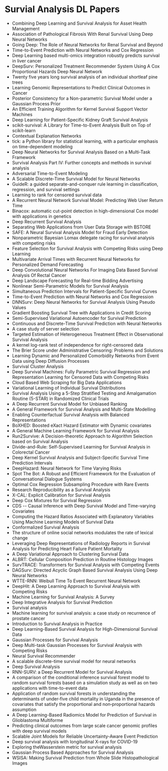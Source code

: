 # Survial Analysis DL Papers

<ul>

                             

 <li><a target="_blank" href="https://github.com/manjunath5496/Survial-Analysis-DL-Papers/blob/master/s(1).pdf" style="text-decoration:none;">Combining Deep Learning and Survival Analysis for Asset Health Management</a></li>

 <li><a target="_blank" href="https://github.com/manjunath5496/Survial-Analysis-DL-Papers/blob/master/s(2).pdf" style="text-decoration:none;">Association of Pathological Fibrosis With Renal Survival Using Deep Neural Networks</a></li>

<li><a target="_blank" href="https://github.com/manjunath5496/Survial-Analysis-DL-Papers/blob/master/s(3).pdf" style="text-decoration:none;">Going Deep: The Role of
Neural Networks for Renal Survival and Beyond</a></li>
 <li><a target="_blank" href="https://github.com/manjunath5496/Survial-Analysis-DL-Papers/blob/master/s(4).pdf" style="text-decoration:none;">Time-to-Event Prediction with Neural Networks and Cox Regression</a></li>                              
<li><a target="_blank" href="https://github.com/manjunath5496/Survial-Analysis-DL-Papers/blob/master/s(5).pdf" style="text-decoration:none;">Deep Learning based multi-omics integration robustly predicts survival in liver cancer</a></li>
<li><a target="_blank" href="https://github.com/manjunath5496/Survial-Analysis-DL-Papers/blob/master/s(6).pdf" style="text-decoration:none;">DeepSurv: Personalized Treatment Recommender System Using A Cox Proportional Hazards Deep Neural Network</a></li>
 <li><a target="_blank" href="https://github.com/manjunath5496/Survial-Analysis-DL-Papers/blob/master/s(7).pdf" style="text-decoration:none;">Twenty five years long survival analysis of an individual shortleaf pine trees</a></li>

 <li><a target="_blank" href="https://github.com/manjunath5496/Survial-Analysis-DL-Papers/blob/master/s(8).pdf" style="text-decoration:none;"> Learning Genomic Representations to Predict Clinical Outcomes in Cancer</a></li>
   <li><a target="_blank" href="https://github.com/manjunath5496/Survial-Analysis-DL-Papers/blob/master/s(9).pdf" style="text-decoration:none;">Posterior Consistency for a Non-parametric Survival Model under a Gaussian Process Prior</a></li>
  
   
 <li><a target="_blank" href="https://github.com/manjunath5496/Survial-Analysis-DL-Papers/blob/master/s(10).pdf" style="text-decoration:none;">An Efficient Training Algorithm for Kernel Survival Support Vector Machines </a></li>                              
<li><a target="_blank" href="https://github.com/manjunath5496/Survial-Analysis-DL-Papers/blob/master/s(11).pdf" style="text-decoration:none;">Deep Learning for Patient-Specific Kidney Graft Survival Analysis</a></li>
<li><a target="_blank" href="https://github.com/manjunath5496/Survial-Analysis-DL-Papers/blob/master/s(12).pdf" style="text-decoration:none;">scikit-survival: A Library for Time-to-Event Analysis Built on Top of scikit-learn</a></li>
<li><a target="_blank" href="https://github.com/manjunath5496/Survial-Analysis-DL-Papers/blob/master/s(13).pdf" style="text-decoration:none;">Contextual Explanation Networks</a></li>

<li><a target="_blank" href="https://github.com/manjunath5496/Survial-Analysis-DL-Papers/blob/master/s(14).pdf" style="text-decoration:none;">tick: a Python library for statistical learning, with a particular emphasis on time-dependent modeling</a></li>
                              
<li><a target="_blank" href="https://github.com/manjunath5496/Survial-Analysis-DL-Papers/blob/master/s(15).pdf" style="text-decoration:none;">Deep Neural Networks for Survival Analysis Based on a Multi-Task Framework</a></li>

<li><a target="_blank" href="https://github.com/manjunath5496/Survial-Analysis-DL-Papers/blob/master/s(16).pdf" style="text-decoration:none;">Survival Analysis Part IV: Further concepts and methods in survival analysis</a></li>

  <li><a target="_blank" href="https://github.com/manjunath5496/Survial-Analysis-DL-Papers/blob/master/s(17).pdf" style="text-decoration:none;">Adversarial Time-to-Event Modeling</a></li>   
  
<li><a target="_blank" href="https://github.com/manjunath5496/Survial-Analysis-DL-Papers/blob/master/s(18).pdf" style="text-decoration:none;">A Scalable Discrete-Time Survival Model for Neural Networks</a></li> 

  
<li><a target="_blank" href="https://github.com/manjunath5496/Survial-Analysis-DL-Papers/blob/master/s(19).pdf" style="text-decoration:none;">GuideR: a guided separate-and-conquer rule learning in classification, regression, and survival settings</a></li> 

<li><a target="_blank" href="https://github.com/manjunath5496/Survial-Analysis-DL-Papers/blob/master/s(20).pdf" style="text-decoration:none;">Learning to rank for censored survival data</a></li>

<li><a target="_blank" href="https://github.com/manjunath5496/Survial-Analysis-DL-Papers/blob/master/s(21).pdf" style="text-decoration:none;">A Recurrent Neural Network Survival Model: Predicting Web User Return Time</a></li>
<li><a target="_blank" href="https://github.com/manjunath5496/Survial-Analysis-DL-Papers/blob/master/s(22).pdf" style="text-decoration:none;">Binacox: automatic cut-point detection in high-dimensional Cox model with applications in genetics</a></li> 
 <li><a target="_blank" href="https://github.com/manjunath5496/Survial-Analysis-DL-Papers/blob/master/s(23).pdf" style="text-decoration:none;">Deep Recurrent Survival Analysis</a></li> 
 

   <li><a target="_blank" href="https://github.com/manjunath5496/Survial-Analysis-DL-Papers/blob/master/s(24).pdf" style="text-decoration:none;">Separating Web Applications from User Data Storage with BSTORE</a></li>
 
   <li><a target="_blank" href="https://github.com/manjunath5496/Survial-Analysis-DL-Papers/blob/master/s(25).pdf" style="text-decoration:none;">SAFE: A Neural Survival Analysis Model for Fraud Early Detection</a></li>                              
 <li><a target="_blank" href="https://github.com/manjunath5496/Survial-Analysis-DL-Papers/blob/master/s(26).pdf" style="text-decoration:none;">Nonparametric Bayesian Lomax delegate racing for survival analysis with competing risks</a></li>
 <li><a target="_blank" href="https://github.com/manjunath5496/Survial-Analysis-DL-Papers/blob/master/s(27).pdf" style="text-decoration:none;">Feature Selection for Survival Analysis with Competing Risks using Deep Learning</a></li>
   
 
   <li><a target="_blank" href="https://github.com/manjunath5496/Survial-Analysis-DL-Papers/blob/master/s(28).pdf" style="text-decoration:none;">Multivariate Arrival Times with Recurrent Neural Networks for Personalized Demand Forecasting</a></li>
 
   <li><a target="_blank" href="https://github.com/manjunath5496/Survial-Analysis-DL-Papers/blob/master/s(29).pdf" style="text-decoration:none;">Deep Convolutional Neural Networks For Imaging Data Based Survival Analysis Of Rectal Cancer </a></li>                              

  <li><a target="_blank" href="https://github.com/manjunath5496/Survial-Analysis-DL-Papers/blob/master/s(30).pdf" style="text-decoration:none;">Deep Landscape Forecasting for Real-time Bidding Advertising</a></li>
 
   <li><a target="_blank" href="https://github.com/manjunath5496/Survial-Analysis-DL-Papers/blob/master/s(31).pdf" style="text-decoration:none;">Nonlinear Semi-Parametric Models for Survival Analysis</a></li> 
    <li><a target="_blank" href="https://github.com/manjunath5496/Survial-Analysis-DL-Papers/blob/master/s(32).pdf" style="text-decoration:none;">Simultaneous Prediction Intervals for Patient-Specific Survival Curves</a></li> 

   <li><a target="_blank" href="https://github.com/manjunath5496/Survial-Analysis-DL-Papers/blob/master/s(33).pdf" style="text-decoration:none;">Time-to-Event Prediction with Neural Networks and Cox Regression</a></li>                              

  <li><a target="_blank" href="https://github.com/manjunath5496/Survial-Analysis-DL-Papers/blob/master/s(34).pdf" style="text-decoration:none;">DNNSurv: Deep Neural Networks for Survival Analysis Using Pseudo Values</a></li> 
 
  <li><a target="_blank" href="https://github.com/manjunath5496/Survial-Analysis-DL-Papers/blob/master/s(35).pdf" style="text-decoration:none;">Gradient Boosting Survival Tree with Applications in Credit Scoring</a></li> 

  <li><a target="_blank" href="https://github.com/manjunath5496/Survial-Analysis-DL-Papers/blob/master/s(36).pdf" style="text-decoration:none;">Semi-Supervised Variational Autoencoder for Survival Prediction</a></li> 
 
<li><a target="_blank" href="https://github.com/manjunath5496/Survial-Analysis-DL-Papers/blob/master/s(37).pdf" style="text-decoration:none;">Continuous and Discrete-Time Survival Prediction with Neural Networks</a></li>
 <li><a target="_blank" href="https://github.com/manjunath5496/Survial-Analysis-DL-Papers/blob/master/s(38).pdf" style="text-decoration:none;">A case study of server selection</a></li>
<li><a target="_blank" href="https://github.com/manjunath5496/Survial-Analysis-DL-Papers/blob/master/s(39).pdf" style="text-decoration:none;">Targeted Estimation of Heterogeneous Treatment Effect in Observational Survival Analysis</a></li>
 <li><a target="_blank" href="https://github.com/manjunath5496/Survial-Analysis-DL-Papers/blob/master/s(40).pdf" style="text-decoration:none;">A kernel log-rank test of independence for right-censored data</a></li>                              
<li><a target="_blank" href="https://github.com/manjunath5496/Survial-Analysis-DL-Papers/blob/master/s(41).pdf" style="text-decoration:none;">The Brier Score under Administrative Censoring: Problems and Solutions</a></li>
<li><a target="_blank" href="https://github.com/manjunath5496/Survial-Analysis-DL-Papers/blob/master/s(42).pdf" style="text-decoration:none;">Learning Dynamic and Personalized Comorbidity Networks from Event Data using Deep Diffusion Processes</a></li>
 
  <li><a target="_blank" href="https://github.com/manjunath5496/Survial-Analysis-DL-Papers/blob/master/s(43).pdf" style="text-decoration:none;">Survival Cluster Analysis</a></li>
 <li><a target="_blank" href="https://github.com/manjunath5496/Survial-Analysis-DL-Papers/blob/master/s(44).pdf" style="text-decoration:none;">Deep Survival Machines:
Fully Parametric Survival Regression and Representation Learning for Censored Data with Competing Risks</a></li>
   <li><a target="_blank" href="https://github.com/manjunath5496/Survial-Analysis-DL-Papers/blob/master/s(45).pdf" style="text-decoration:none;">Cloud Based Web Scraping for Big Data Applications</a></li>  
   
<li><a target="_blank" href="https://github.com/manjunath5496/Survial-Analysis-DL-Papers/blob/master/s(46).pdf" style="text-decoration:none;">Variational Learning of Individual Survival Distributions</a></li> 
                             
<li><a target="_blank" href="https://github.com/manjunath5496/Survial-Analysis-DL-Papers/blob/master/s(47).pdf" style="text-decoration:none;">Survival Analysis Using a 5-Step Stratified Testing and Amalgamation Routine (5-STAR) in Randomized Clinical Trials</a></li>
<li><a target="_blank" href="https://github.com/manjunath5496/Survial-Analysis-DL-Papers/blob/master/s(48).pdf" style="text-decoration:none;">A Deep Recurrent Survival Model for Unbiased Ranking</a></li>

<li><a target="_blank" href="https://github.com/manjunath5496/Survial-Analysis-DL-Papers/blob/master/s(49).pdf" style="text-decoration:none;">A General Framework for Survival Analysis and Multi-State Modelling</a></li>
                              
<li><a target="_blank" href="https://github.com/manjunath5496/Survial-Analysis-DL-Papers/blob/master/s(50).pdf" style="text-decoration:none;">Enabling Counterfactual Survival Analysis with Balanced Representations</a></li>
<li><a target="_blank" href="https://github.com/manjunath5496/Survial-Analysis-DL-Papers/blob/master/s(51).pdf" style="text-decoration:none;">BoXHED: Boosted eXact Hazard Estimator with Dynamic covariates</a></li>
<li><a target="_blank" href="https://github.com/manjunath5496/Survial-Analysis-DL-Papers/blob/master/s(52).pdf" style="text-decoration:none;">A General Machine Learning Framework for Survival Analysis</a></li>

<li><a target="_blank" href="https://github.com/manjunath5496/Survial-Analysis-DL-Papers/blob/master/s(53).pdf" style="text-decoration:none;">Run2Survive: A Decision-theoretic Approach to Algorithm Selection based on Survival Analysis</a></li>
 
<li><a target="_blank" href="https://github.com/manjunath5496/Survial-Analysis-DL-Papers/blob/master/s(54).pdf" style="text-decoration:none;">Divide-and-Rule: Self-Supervised Learning for Survival Analysis in Colorectal Cancer </a></li>

<li><a target="_blank" href="https://github.com/manjunath5496/Survial-Analysis-DL-Papers/blob/master/s(55).pdf" style="text-decoration:none;">Deep Kernel Survival Analysis and
Subject-Specific Survival Time Prediction Intervals</a></li>
 
  <li><a target="_blank" href="https://github.com/manjunath5496/Survial-Analysis-DL-Papers/blob/master/s(56).pdf" style="text-decoration:none;">DeepHazard: Neural Network for Time Varying Risks </a></li>                              

  <li><a target="_blank" href="https://github.com/manjunath5496/Survial-Analysis-DL-Papers/blob/master/s(57).pdf" style="text-decoration:none;">Spot The Bot: A Robust and Efficient Framework for the Evaluation of Conversational Dialogue Systems</a></li>
 
   <li><a target="_blank" href="https://github.com/manjunath5496/Survial-Analysis-DL-Papers/blob/master/s(58).pdf" style="text-decoration:none;">Optimal Cox Regression Subsampling Procedure with Rare Events</a></li>
    <li><a target="_blank" href="https://github.com/manjunath5496/Survial-Analysis-DL-Papers/blob/master/s(59).pdf" style="text-decoration:none;">Research Reproducibility as a Survival Analysis</a></li>
 
  <li><a target="_blank" href="https://github.com/manjunath5496/Survial-Analysis-DL-Papers/blob/master/s(60).pdf" style="text-decoration:none;">X-CAL: Explicit Calibration for Survival Analysis </a></li>
 
   <li><a target="_blank" href="https://github.com/manjunath5496/Survial-Analysis-DL-Papers/blob/master/s(61).pdf" style="text-decoration:none;">Deep Cox Mixtures for Survival Regression</a></li>
 
   <li><a target="_blank" href="https://github.com/manjunath5496/Survial-Analysis-DL-Papers/blob/master/s(62).pdf" style="text-decoration:none;">CDS -- Causal Inference with Deep Survival Model and Time-varying Covariates</a></li>
 
   <li><a target="_blank" href="https://github.com/manjunath5496/Survial-Analysis-DL-Papers/blob/master/s(63).pdf" style="text-decoration:none;">Computing the Hazard Ratios Associated with Explanatory Variables Using Machine Learning Models of Survival Data</a></li>                              

  <li><a target="_blank" href="https://github.com/manjunath5496/Survial-Analysis-DL-Papers/blob/master/s(64).pdf" style="text-decoration:none;">Conformalized Survival Analysis</a></li>
 
   <li><a target="_blank" href="https://github.com/manjunath5496/Survial-Analysis-DL-Papers/blob/master/s(65).pdf" style="text-decoration:none;">The structure of online social networks modulates the rate of lexical change </a></li> 

   <li><a target="_blank" href="https://github.com/manjunath5496/Survial-Analysis-DL-Papers/blob/master/s(66).pdf" style="text-decoration:none;">Leveraging Deep Representations of Radiology Reports in Survival Analysis for Predicting Heart Failure Patient Mortality</a></li> 
 
   <li><a target="_blank" href="https://github.com/manjunath5496/Survial-Analysis-DL-Papers/blob/master/s(67).pdf" style="text-decoration:none;">A Deep Variational Approach to Clustering Survival Data</a></li>                              

  <li><a target="_blank" href="https://github.com/manjunath5496/Survial-Analysis-DL-Papers/blob/master/s(68).pdf" style="text-decoration:none;">ALBRT: Cellular Composition Prediction in Routine Histology Images</a></li> 
 
  
   <li><a target="_blank" href="https://github.com/manjunath5496/Survial-Analysis-DL-Papers/blob/master/s(69).pdf" style="text-decoration:none;">SurvTRACE: Transformers for Survival Analysis with Competing Events</a></li>                              

  <li><a target="_blank" href="https://github.com/manjunath5496/Survial-Analysis-DL-Papers/blob/master/s(70).pdf" style="text-decoration:none;">DAGSurv: Directed Acyclic Graph Based Survival Analysis Using Deep Neural Networks</a></li> 
  
 
 <li><a target="_blank" href="https://github.com/manjunath5496/Survial-Analysis-DL-Papers/blob/master/s(71).pdf" style="text-decoration:none;">WTTE-RNN: Weibull Time To Event
Recurrent Neural Network</a></li>
 
 <li><a target="_blank" href="https://github.com/manjunath5496/Survial-Analysis-DL-Papers/blob/master/s(72).pdf" style="text-decoration:none;">DeepHit: A Deep Learning Approach to Survival Analysis with Competing Risks</a></li> 
 
 
 <li><a target="_blank" href="https://github.com/manjunath5496/Survial-Analysis-DL-Papers/blob/master/s(73).pdf" style="text-decoration:none;">Machine Learning for Survival Analysis: A Survey</a></li>
  <li><a target="_blank" href="https://github.com/manjunath5496/Survial-Analysis-DL-Papers/blob/master/s(74).pdf" style="text-decoration:none;">Deep Integrative Analysis for Survival Prediction</a></li>
 <li><a target="_blank" href="https://github.com/manjunath5496/Survial-Analysis-DL-Papers/blob/master/s(75).pdf" style="text-decoration:none;">Survival analysis</a></li>                        
<li><a target="_blank" href="https://github.com/manjunath5496/Survial-Analysis-DL-Papers/blob/master/s(76).pdf" style="text-decoration:none;">Machine learning for survival analysis: a case study on recurrence of prostate cancer</a></li>

 <li><a target="_blank" href="https://github.com/manjunath5496/Survial-Analysis-DL-Papers/blob/master/s(77).pdf" style="text-decoration:none;">Introduction to Survival Analysis in Practice</a></li> 
 
 
 <li><a target="_blank" href="https://github.com/manjunath5496/Survial-Analysis-DL-Papers/blob/master/s(78).pdf" style="text-decoration:none;">Deep Learning-Based Survival Analysis for High-Dimensional Survival Data</a></li>
  <li><a target="_blank" href="https://github.com/manjunath5496/Survial-Analysis-DL-Papers/blob/master/s(79).pdf" style="text-decoration:none;">Gaussian Processes for Survival Analysis</a></li>


 <li><a target="_blank" href="https://github.com/manjunath5496/Survial-Analysis-DL-Papers/blob/master/s(80).pdf" style="text-decoration:none;">Deep Multi-task Gaussian Processes for Survival Analysis with Competing Risks</a></li> 
 
 
 <li><a target="_blank" href="https://github.com/manjunath5496/Survial-Analysis-DL-Papers/blob/master/s(81).pdf" style="text-decoration:none;">Neural Survival Recommender</a></li>
  <li><a target="_blank" href="https://github.com/manjunath5496/Survial-Analysis-DL-Papers/blob/master/s(82).pdf" style="text-decoration:none;">A scalable discrete-time survival model for neural networks</a></li>

 <li><a target="_blank" href="https://github.com/manjunath5496/Survial-Analysis-DL-Papers/blob/master/s(83).pdf" style="text-decoration:none;">Deep Survival Analysis</a></li>
  <li><a target="_blank" href="https://github.com/manjunath5496/Survial-Analysis-DL-Papers/blob/master/s(84).pdf" style="text-decoration:none;">RNN-SURV: a Deep Recurrent Model for Survival Analysis</a></li>

 <li><a target="_blank" href="https://github.com/manjunath5496/Survial-Analysis-DL-Papers/blob/master/s(85).pdf" style="text-decoration:none;">A comparison of the conditional inference survival forest model to random survival forests based on a simulation study as well as on two applications with time-to-event data</a></li>
  <li><a target="_blank" href="https://github.com/manjunath5496/Survial-Analysis-DL-Papers/blob/master/s(86).pdf" style="text-decoration:none;">Application of random survival
forests in understanding the determinants of under‑five child mortality in Uganda in the presence of covariates that satisfy the proportional and non‑proportional hazards
assumption</a></li>

 <li><a target="_blank" href="https://github.com/manjunath5496/Survial-Analysis-DL-Papers/blob/master/s(87).pdf" style="text-decoration:none;">A Deep Learning-Based Radiomics
Model for Prediction of Survival in Glioblastoma Multiforme</a></li>
  <li><a target="_blank" href="https://github.com/manjunath5496/Survial-Analysis-DL-Papers/blob/master/s(88).pdf" style="text-decoration:none;">Predicting clinical outcomes from large scale cancer genomic profiles with deep survival models</a></li>
  <li><a target="_blank" href="https://github.com/manjunath5496/Survial-Analysis-DL-Papers/blob/master/s(89).pdf" style="text-decoration:none;">Scalable Joint Models for Reliable Uncertainty-Aware Event Prediction</a></li>
  
  
  <li><a target="_blank" href="https://github.com/manjunath5496/Survial-Analysis-DL-Papers/blob/master/s(90).pdf" style="text-decoration:none;"> Deep survival analysis with longitudinal X-rays for COVID-19</a></li>
  <li><a target="_blank" href="https://github.com/manjunath5496/Survial-Analysis-DL-Papers/blob/master/s(91).pdf" style="text-decoration:none;">Exploring theWasserstein metric for survival analysis</a></li>

 <li><a target="_blank" href="https://github.com/manjunath5496/Survial-Analysis-DL-Papers/blob/master/s(92).pdf" style="text-decoration:none;">Gaussian Process Based
Approaches for Survival Analysis</a></li>
  <li><a target="_blank" href="https://github.com/manjunath5496/Survial-Analysis-DL-Papers/blob/master/s(93).pdf" style="text-decoration:none;"> WSISA: Making Survival Prediction from Whole Slide Histopathological Images</a></li>
  </ul>
